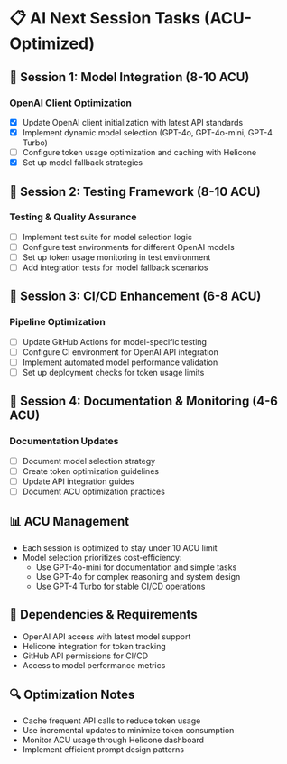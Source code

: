 # 📋 AI Next Session Tasks (ACU-Optimized)

## 🎯 Session 1: Model Integration (8-10 ACU)
### OpenAI Client Optimization
- [x] Update OpenAI client initialization with latest API standards
- [x] Implement dynamic model selection (GPT-4o, GPT-4o-mini, GPT-4 Turbo)
- [ ] Configure token usage optimization and caching with Helicone
- [x] Set up model fallback strategies

## 🎯 Session 2: Testing Framework (8-10 ACU)
### Testing & Quality Assurance
- [ ] Implement test suite for model selection logic
- [ ] Configure test environments for different OpenAI models
- [ ] Set up token usage monitoring in test environment
- [ ] Add integration tests for model fallback scenarios

## 🎯 Session 3: CI/CD Enhancement (6-8 ACU)
### Pipeline Optimization
- [ ] Update GitHub Actions for model-specific testing
- [ ] Configure CI environment for OpenAI API integration
- [ ] Implement automated model performance validation
- [ ] Set up deployment checks for token usage limits

## 🎯 Session 4: Documentation & Monitoring (4-6 ACU)
### Documentation Updates
- [ ] Document model selection strategy
- [ ] Create token optimization guidelines
- [ ] Update API integration guides
- [ ] Document ACU optimization practices

## 📊 ACU Management
- Each session is optimized to stay under 10 ACU limit
- Model selection prioritizes cost-efficiency:
  - Use GPT-4o-mini for documentation and simple tasks
  - Use GPT-4o for complex reasoning and system design
  - Use GPT-4 Turbo for stable CI/CD operations

## 📅 Dependencies & Requirements
- OpenAI API access with latest model support
- Helicone integration for token tracking
- GitHub API permissions for CI/CD
- Access to model performance metrics

## 🔍 Optimization Notes
- Cache frequent API calls to reduce token usage
- Use incremental updates to minimize token consumption
- Monitor ACU usage through Helicone dashboard
- Implement efficient prompt design patterns
